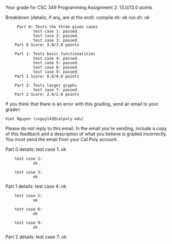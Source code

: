 Your grade for CSC 349 Programming Assignment 2: 13.0/13.0 points

Breakdown (details, if any, are at the end):
    compile.sh: ok
        run.sh: ok

         Part 0: Tests the three given cases
                test case 1: passed.
                test case 2: passed.
                test case 3: passed.
        Part 0 Score: 3.0/3.0 points
       
        Part 1: Tests basic functionalities
                test case 4: passed.
                test case 5: passed.
                test case 6: passed.
                test case 9: passed.
        Part 1 Score: 8.0/8.0 points
       
        Part 2: Tests larger graphs
                test case 7: passed.
        Part 2 Score: 2.0/2.0 points
       

If you think that there is an error with this grading, send an email to your
grader:

    Viet Nguyen (vnguy143@calpoly.edu)

Please do not reply to this email. In the email you're sending, include a copy
of this feedback and a description of what you believe is graded incorrectly.
You must send the email from your Cal Poly account.

Part 0 details:
        test case 1:
                ok

        test case 2:
                ok

        test case 3:
                ok

Part 1 details:
        test case 4:
                ok

        test case 5:
                ok

        test case 6:
                ok

        test case 9:
                ok

Part 2 details:
        test case 7:
                ok
